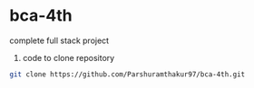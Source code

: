 # bca-4th
complete full stack project
 
1. code to clone repository
```bash
git clone https://github.com/Parshuramthakur97/bca-4th.git
```